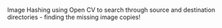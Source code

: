Image Hashing using Open CV to search through source and destination directories - finding the missing image copies!
